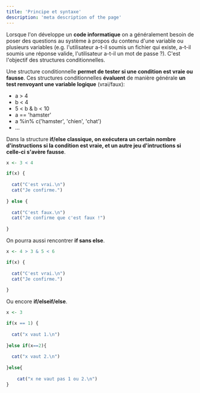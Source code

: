 ```yaml
---
title: 'Principe et syntaxe'
description: 'meta description of the page'
---
```


Lorsque l'on développe un **code informatique** on a généralement besoin de poser des questions au système à propos du  contenu d'une variable ou plusieurs variables (e.g. l'utilisateur a-t-il soumis un fichier qui existe, a-t-il soumis une réponse valide, l'utilisateur a-t-il un mot de passe ?). C'est l'objectif des structures conditionnelles.

Une structure conditionnelle **permet de tester si une condition est vraie ou fausse**. Ces structures conditionnelles **évaluent** de manière générale **un test renvoyant une variable logique** (vrai/faux):

  - a > 4
  - b < 4
  - 5 < b & b < 10
  - a == 'hamster'
  - a %in% c('hamster', 'chien', 'chat')
  - ...

Dans la structure **if/else classique, on exécutera un certain nombre d'instructions si la condition est vraie, et un autre jeu d'intructions si celle-ci s'avère fausse**.

```r
x <- 3 < 4

if(x) {
  
  cat("C'est vrai.\n")
  cat("Je confirme.")
  
} else {
  
  cat("C'est faux.\n")
  cat("Je confirme que c'est faux !")
  
}
```

On pourra aussi rencontrer **if sans else**.

```r
x <- 4 > 3 & 5 < 6

if(x) {
  
  cat("C'est vrai.\n")
  cat("Je confirme.")
  
}
```

Ou encore **if/elseif/else**.

```r
x <- 3

if(x == 1) {
  
  cat("x vaut 1.\n")
  
}else if(x==2){
  
  cat("x vaut 2.\n")
  
}else{
  
    cat("x ne vaut pas 1 ou 2.\n")
}
```
